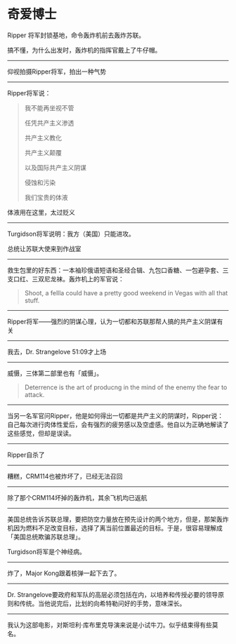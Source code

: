 # 奇爱博士

Ripper 将军封锁基地，命令轰炸机前去轰炸苏联。

搞不懂，为什么出发时，轰炸机的指挥官戴上了牛仔帽。

---

仰视拍摄Ripper将军，拍出一种气势

---

Ripper将军说：

> 我不能再坐视不管
>
> 任凭共产主义渗透
>
> 共产主义教化
>
> 共产主义颠覆
>
> 以及国际共产主义阴谋
>
> 侵蚀和污染
>
> 我们宝贵的体液

体液用在这里，太过贬义

---

Turgidson将军说明：我方（美国）只能进攻。

总统让苏联大使来到作战室

---

救生包里的好东西：一本袖珍俄语短语和圣经合辑、九包口香糖、一包避孕套、三支口红、三双尼龙袜。轰炸机上的军官说：

> Shoot, a fellla could have a pretty good weekend in Vegas with all that stuff.

---

Ripper将军——强烈的阴谋心理，认为一切都和苏联那帮人搞的共产主义阴谋有关

---

我去，Dr. Strangelove 51:09才上场

---

威慑，三体第二部里也有「威慑」。

> Deterrence is the art of producng in the mind of the enemy the fear to attack.

---

当另一名军官问Ripper，他是如何得出一切都是共产主义的阴谋时，Ripper说：自己每次进行肉体性爱后，会有强烈的疲劳感以及空虚感。他自以为正确地解读了这些感觉，但却是误读。

---

Ripper自杀了

---

糟糕，CRM114也被炸坏了，已经无法召回

---

除了那个CRM114坏掉的轰炸机，其余飞机均已返航

---

美国总统告诉苏联总理，要把防空力量放在预先设计的两个地方，但是，那架轰炸机因为燃料不足改变目标，选择了离当前位置最近的目标。于是，很容易理解成「美国总统欺骗苏联总理」。

Turgidson将军是个神经病。

---

炸了，Major Kong跟着核弹一起下去了。

---

Dr. Strangelove要政府和军队的高层必须包括在内，以培养和传授必要的领导原则和传统。当他说完后，比划的向希特勒问好的手势，意味深长。

---

我认为这部电影，对斯坦利·库布里克导演来说是小试牛刀。似乎结束得有些莫名。
